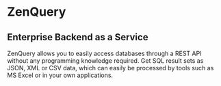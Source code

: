 ZenQuery
========

## Enterprise Backend as a Service

ZenQuery allows you to easily access databases through a REST API without any programming knowledge required.
Get SQL result sets as JSON, XML or CSV data, which can easily be processed by tools such as MS Excel or in your own applications.
